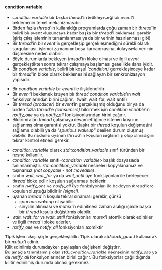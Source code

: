 #### condition variable

- _condition variable_ bir başka _thread_'in tetikleyeceği bir _event_'i beklemenin temel mekanizmasıdır. 
- Birden fazla _thread_'in kullanıldığı programlarda çoğu zaman bir _thread_'in belirli bir _event_ oluşuncaya kadar başka bir _thread_'i beklemesi gerekir (giriş çıkış işleminin tamamlanması ya da bir verinin hazırlanması gibi)
- Bir _thread_'in bir _event_'in gerçekleşip gerçekleşmediğini sürekli olarak sorgulaması, işlemci zamanının boşa harcanmasına, dolayısıyla verimin düşmesine neden olabilir.
- Böyle durumlarda bekleyen _thread_'in bloke olması ve ilgili _event_ gerçekleştikten sonra tekrar çalışmaya başlaması genellikle daha iyidir.
- Bir _condition variable_, belirli bir koşul _(condition)_ gerçekleşinceye kadar bir _thread_'in bloke olarak beklemesini sağlayan bir senkronizasyon yapısıdır.
+ Bir _condition variable_ bir _event_ ile ilişkilendirilir.
+ Bir _event_'i beklemek isteyen bir _thread_ _condition variable_'ın _wait_ fonksiyonlarından birini çağırır. _(wait, wait_for, wait_until) _
+ Bir _thread_ _(producer)_ bir _event_'in gerçekleşmiş olduğunu bir ya da birden fazla _thread_'e _(consumers)_ bildirmek için _condition variable_'ın _notify_one_ ya da _notify_all_ fonksiyonlarından birini çağırır. 
+ Bildirimi alan _thread_ çalışmaya devam ettiğinde istenen koşulun sağlanmış olma garantisi yoktur. 
Başka bir _thread_ koşulun değişmesini sağlamış olabilir ya da _"spurious wakeup"_ denilen durum oluşmuş olabilir. 
Bu nedenle uyanan _thread_'in koşulun sağlanmış olup olmadığını tekrar kontrol etmesi gerekir.
- _condition_variable_ olarak _std::condition_variable_ sınıfı türünden bir nesne kullanılır.
- _condition_variable_ sınıfı _\<condition_variable\>_ başlık dosyasında tanımlanmıştır. _std::condition_variable_ nesneleri kopyalanamaz ve taşınamaz _(not copyable - not moveable)_.
- sınıfın _wait, wait_for_ ya da _wait_until_ üye fonksiyonları ile bekleyecek _thread_ bloke edilir koşulun sağlanması beklenir. 
- sınıfın _notify_one_ ve _notify_all_ üye fonksiyonları ile bekleyen _thread_'lere koşulun oluştuğu bildirilir _(signal)_.
- uyanan _thread_'in koşulu tekrar sınaması gerekir, çünkü
  - _spurious wakeup_ oluşabilir.
  - sinyalin alınması ve _mutex_'in edinilmesi zaman aralığı içinde başka bir _thread_ koşulu değiştirmiş olabilir.
- _wait, wait_for_ ve _wait_until_ fonksiyonları _mutex_'i atomik olarak edinirler ve ilgili _thread_'i bloke ederler.
- _notify_one_ ve _notify_all_ fonksiyonları atomiktir.

Tipik işlem akışı şöyle gerçekleştirilir:
Tipik olarak _std::lock_guard_ kullanarak bir _mutex_'i edinir. <br>
Kilit edinilmiş durumdayken paylaşılan değişkeni değiştirir. <br>
Bu amaçla tanımlanmış olan _std::condition_variable_ nesnesinin _notify_one_ ya da _notify_all_ fonksiyonlarından birini çağırır. Bu fonksiyonlar çağrıldığında kilitin edinilmiş durumda olması gerekmez.<br>

